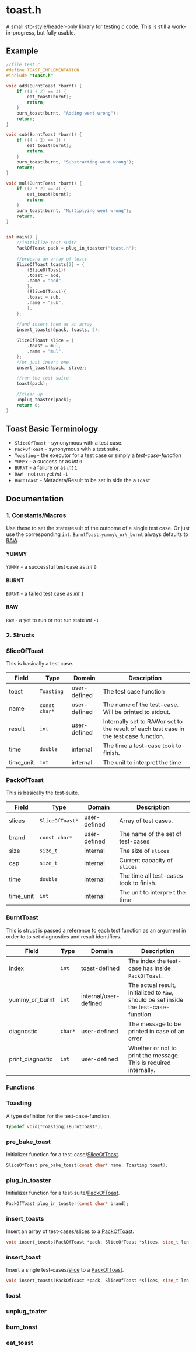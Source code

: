 # toast.h

A small stb-style/header-only library for testing *c* code.
This is still a work-in-progress, but fully usable.

## Example
```c
//file test.c
#define TOAST_IMPLEMENTATION
#include "toast.h"

void add(BurntToast *burnt) { 
    if ((1 + 2) == 3) {
        eat_toast(burnt);
        return;
    }  
    burn_toast(burnt, "Adding went wrong");
    return; 
}

void sub(BurntToast *burnt) { 
    if ((4 - 2) == 1) {
        eat_toast(burnt);
        return;
    }  
    burn_toast(burnt, "Substracting went wrong");
    return; 
}

void mul(BurntToast *burnt) { 
    if ((2 * 2) == 4) {
        eat_toast(burnt);
        return;
    }
    burn_toast(burnt, "Multiplying went wrong");
    return; 
}


int main() {
    //initialize test suite
    PackOfToast pack = plug_in_toaster("toast.h");
    
    //prepare an array of tests
    SliceOfToast toasts[2] = {
        (SliceOfToast){
        .toast = add,
        .name = "add",
        },
        (SliceOfToast){
        .toast = sub,
        .name = "sub",
        },
    };
    
    //and insert them as an array 
    insert_toasts(&pack, toasts, 2);

    SliceOfToast slice = {
        .toast = mul,
        .name = "mul",
    };
    //or just insert one
    insert_toast(&pack, slice);

    //run the test suite
    toast(pack);

    //clean up
    unplug_toaster(pack);
    return 0;
}
```

## Toast Basic Terminology

- `SliceOfToast` - synonymous with a test case.
- `PackOfToast` - synonymous with a test suite.
- `Toasting` - the executor for a test case or simply a _test-case-function_
- `YUMMY` - a success or as _int_ `0`
- `BURNT` - a failure or as _int_ `1`
- `RAW` - not run yet _int_ `-1`
- `BurnToast` - Metadata/Result to be set in side the a `Toast`

## Documentation

### 1. Constants/Macros

Use these to set the state/result of the outcome of a single test case.
Or just use the corresponding `int`. `BurntToast.yummy\_or\_burnt` always
defaults to [RAW](./README.md####RAW).

#### YUMMY
`YUMMY` - a successful test case as _int_ `0`

#### BURNT
`BURNT` - a failed test case as _int_ `1`

#### RAW
`RAW` - a yet to run or not run state _int_ `-1`

### 2. Structs


### SliceOfToast

This is basically a test case.

| Field      | Type          | Domain       | Description                                                                            |
|------------|---------------|--------------| ---------------------------------------------------------------------------------------|
| toast      | `Toasting`    | user-defined | The test case function                                                                 |
| name       | `const char*` | user-defined | The name of the test-case. Will be printed to stdout.                                  |
| result     | `int`         | user-defined | Internally set to RAWor set to the result of each test case in the test case function. | 
| time       | `double`      | internal     | The time a test-case took to finish.                                                   |
| time\_unit | `int`         | internal     | The unit to interpret the time|

### PackOfToast

This is basically the test-suite.

| Field      | Type           | Domain       | Description                                                                           |
|------------|----------------|--------------| --------------------------------------------------------------------------------------|
| slices     | `SliceOfToast*`| user-defined | Array of test cases.                                                                  |
| brand      | `const char*`  | user-defined | The name of the set of test-cases                                                     |
| size       | `size_t`       | internal     | The size of `slices`                                                                  |
| cap        | `size_t`       | internal     | Current capacity of `slices`                                                          |
| time       | `double`       | internal     | The time all test-cases took to finish.                                               |
| time\_unit | `int`          | internal     | The unit to interpre t the time                                                       |

### BurntToast

This is struct is passed a reference to each test function as an argument in order to to set diagnostics and result identifiers.

| Field             | Type   | Domain                 | Description                                                                          |
|-------------------|----------------|------------------------|------------------------------------------------------------------------------|
| index             | `int`   | toast-defined         | The index the test-case has inside `PackOfToast`.                                                                                                       |
| yummy\_or\_burnt  | `int`   | internal/user-defined | The actual result, initialized to `Raw`, should be set inside the test-case-function |
| diagnostic        | `char*` | user-defined          | The message to be printed in case of an error                                        |
| print\_diagnostic | `int` | user-defined            | Whether or not to print the message. This is required internally.                    |

### Functions

### Toasting

A type definition for the test-case-function.
```c
typedef void(*Toasting)(BurntToast*);
```

### pre\_bake\_toast

Initializer function for a test-case/[SliceOfToast](./README.md/####SliceOfToast).
```c
SliceOfToast pre_bake_toast(const char* name, Toasting toast);
```

### plug\_in\_toaster

Initializer function for a test-suite/[PackOfToast](./README.md/####PackOfToast).
```c
PackOfToast plug_in_toaster(const char* brand);
```

### insert\_toasts

Insert an array of test-cases/[slices](./README.md/####SliceOfToast) to a [PackOfToast](./README.md/####PackOfToast).
```c
void insert_toasts(PackOfToast *pack, SliceOfToast *slices, size_t len);
```

### insert\_toast

Insert a single test-cases/[slice](./README.md/####SliceOfToast) to a [PackOfToast](./README.md/####PackOfToast).
```c
void insert_toasts(PackOfToast *pack, SliceOfToast *slices, size_t len);
```

### toast
### unplug\_toater
### burn\_toast
### eat\_toast

